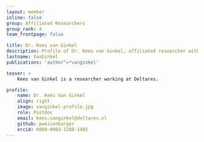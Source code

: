 ```yaml
---
layout: member
inline: false
group: Affiliated Researchers
group_rank: 4
team_frontpage: false

title: Dr. Kees van Ginkel
description: Profile of Dr. Kees van Ginkel, affiliated researcher with the Programming Group.
lastname: VanGinkel
publications: 'author^=*vanginkel'

teaser: >
    Kees van Ginkel is a researcher working at Deltares.

profile:
    name: Dr. Kees Van Ginkel
    align: right
    image: vanginkel-profile.jpg
    role: Postdoc
    email: kees.vanginkel@deltares.nl
    github: pweisenburger
    orcid: 0000-0003-1288-1485
---
```


